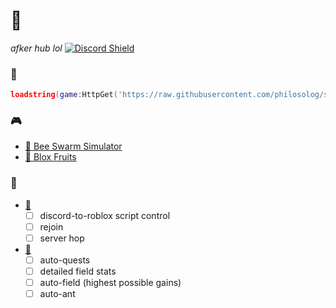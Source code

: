 # 🌙
*afker hub lol*
[![Discord Shield](https://discordapp.com/api/guilds/999739236381118464/widget.png)](https://discord.gg/aVgrSFCHpu)
### 🧵
```lua
loadstring(game:HttpGet('https://raw.githubusercontent.com/philosolog/sleepy/main/loader.lua'))()
```
### 🎮
- [🐝 Bee Swarm Simulator](https://www.roblox.com/games/1537690962)
- [🍈 Blox Fruits](https://www.roblox.com/games/2753915549)

### 📝
- [🌙](https://github.com/philosolog/sleepy)
	- [ ] discord-to-roblox script control
    - [ ] rejoin
    - [ ] server hop
- [🐝](https://www.roblox.com/games/1537690962)
	- [ ] auto-quests
	- [ ] detailed field stats
	- [ ] auto-field (highest possible gains)
	- [ ] auto-ant